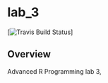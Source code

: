 # lab_3
[![Travis Build Status](https://travis-ci.com/Raikao/lab_3.svg?token=aud8Z2Q4Kbzi1iZ5qwzt&branch=master)]

Overview
--------
Advanced R Programming lab 3,

